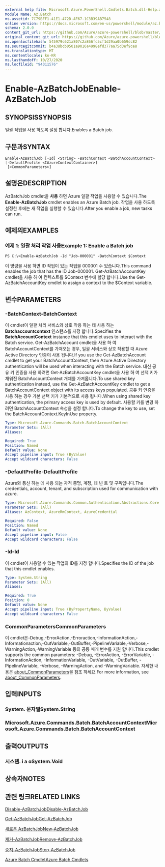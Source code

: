 ```yaml
---
external help file: Microsoft.Azure.PowerShell.Cmdlets.Batch.dll-Help.xml
Module Name: Az.Batch
ms.assetid: 7C79BFF1-41E1-472D-AF67-1C3B39AB7548
online version: https://docs.microsoft.com/en-us/powershell/module/az.batch/enable-azbatchjob
schema: 2.0.0
content_git_url: https://github.com/Azure/azure-powershell/blob/master/src/Batch/Batch/help/Enable-AzBatchJob.md
original_content_git_url: https://github.com/Azure/azure-powershell/blob/master/src/Batch/Batch/help/Enable-AzBatchJob.md
ms.openlocfilehash: 545979c621a807c2a866fc5cf1d29aa0b659dc82
ms.sourcegitcommit: b4a38bcb0501a9016a4998efd377aa75d3ef9ce8
ms.translationtype: MT
ms.contentlocale: ko-KR
ms.lasthandoff: 10/27/2020
ms.locfileid: "94311576"
---
```

# <span data-ttu-id="05bbc-101">Enable-AzBatchJob</span><span class="sxs-lookup"><span data-stu-id="05bbc-101">Enable-AzBatchJob</span></span>

## <span data-ttu-id="05bbc-102">SYNOPSIS</span><span class="sxs-lookup"><span data-stu-id="05bbc-102">SYNOPSIS</span></span>
<span data-ttu-id="05bbc-103">일괄 작업을 사용 하도록 설정 합니다.</span><span class="sxs-lookup"><span data-stu-id="05bbc-103">Enables a Batch job.</span></span>

## <span data-ttu-id="05bbc-104">구문과</span><span class="sxs-lookup"><span data-stu-id="05bbc-104">SYNTAX</span></span>

```
Enable-AzBatchJob [-Id] <String> -BatchContext <BatchAccountContext> [-DefaultProfile <IAzureContextContainer>]
 [<CommonParameters>]
```

## <span data-ttu-id="05bbc-105">설명은</span><span class="sxs-lookup"><span data-stu-id="05bbc-105">DESCRIPTION</span></span>
<span data-ttu-id="05bbc-106">AzBatchJob cmdlet을 **사용** 하면 Azure 일괄 작업을 사용할 수 있습니다.</span><span class="sxs-lookup"><span data-stu-id="05bbc-106">The **Enable-AzBatchJob** cmdlet enables an Azure Batch job.</span></span>
<span data-ttu-id="05bbc-107">작업을 사용 하도록 설정한 후에는 새 작업을 실행할 수 있습니다.</span><span class="sxs-lookup"><span data-stu-id="05bbc-107">After you enable a job, new tasks can run.</span></span>

## <span data-ttu-id="05bbc-108">예제의</span><span class="sxs-lookup"><span data-stu-id="05bbc-108">EXAMPLES</span></span>

### <span data-ttu-id="05bbc-109">예제 1: 일괄 처리 작업 사용</span><span class="sxs-lookup"><span data-stu-id="05bbc-109">Example 1: Enable a Batch job</span></span>
```
PS C:\>Enable-AzBatchJob -Id "Job-000001" -BatchContext $Context
```

<span data-ttu-id="05bbc-110">이 명령을 사용 하면 ID 작업이 있는 작업을 000001 수 있습니다.</span><span class="sxs-lookup"><span data-stu-id="05bbc-110">This command enables the job that has the ID Job-000001.</span></span>
<span data-ttu-id="05bbc-111">Get-AzBatchAccountKey cmdlet을 사용 하 여 컨텍스트를 $Context 변수에 할당 합니다.</span><span class="sxs-lookup"><span data-stu-id="05bbc-111">Use the Get-AzBatchAccountKey cmdlet to assign a context to the $Context variable.</span></span>

## <span data-ttu-id="05bbc-112">변수</span><span class="sxs-lookup"><span data-stu-id="05bbc-112">PARAMETERS</span></span>

### <span data-ttu-id="05bbc-113">-BatchContext</span><span class="sxs-lookup"><span data-stu-id="05bbc-113">-BatchContext</span></span>
<span data-ttu-id="05bbc-114">이 cmdlet이 일괄 처리 서비스와 상호 작용 하는 데 사용 하는 **Batchaccountcontext** 인스턴스를 지정 합니다.</span><span class="sxs-lookup"><span data-stu-id="05bbc-114">Specifies the **BatchAccountContext** instance that this cmdlet uses to interact with the Batch service.</span></span>
<span data-ttu-id="05bbc-115">Get-AzBatchAccount cmdlet을 사용 하 여 BatchAccountContext를 가져오는 경우, 일괄 서비스와 상호 작용할 때 Azure Active Directory 인증이 사용 됩니다.</span><span class="sxs-lookup"><span data-stu-id="05bbc-115">If you use the Get-AzBatchAccount cmdlet to get your BatchAccountContext, then Azure Active Directory authentication will be used when interacting with the Batch service.</span></span> <span data-ttu-id="05bbc-116">대신 공유 키 인증을 사용 하려면 Get-AzBatchAccountKey cmdlet을 사용 하 여 선택 키가 채워진 BatchAccountContext 개체를 가져옵니다.</span><span class="sxs-lookup"><span data-stu-id="05bbc-116">To use shared key authentication instead, use the Get-AzBatchAccountKey cmdlet to get a BatchAccountContext object with its access keys populated.</span></span> <span data-ttu-id="05bbc-117">공유 키 인증을 사용 하는 경우 기본 선택 키가 기본적으로 사용 됩니다.</span><span class="sxs-lookup"><span data-stu-id="05bbc-117">When using shared key authentication, the primary access key is used by default.</span></span> <span data-ttu-id="05bbc-118">사용할 키를 변경 하려면 BatchAccountContext 속성을 설정 합니다.</span><span class="sxs-lookup"><span data-stu-id="05bbc-118">To change the key to use, set the BatchAccountContext.KeyInUse property.</span></span>

```yaml
Type: Microsoft.Azure.Commands.Batch.BatchAccountContext
Parameter Sets: (All)
Aliases:

Required: True
Position: Named
Default value: None
Accept pipeline input: True (ByValue)
Accept wildcard characters: False
```

### <span data-ttu-id="05bbc-119">-DefaultProfile</span><span class="sxs-lookup"><span data-stu-id="05bbc-119">-DefaultProfile</span></span>
<span data-ttu-id="05bbc-120">Azure와 통신 하는 데 사용 되는 자격 증명, 계정, 테 넌 트 및 구독입니다.</span><span class="sxs-lookup"><span data-stu-id="05bbc-120">The credentials, account, tenant, and subscription used for communication with azure.</span></span>

```yaml
Type: Microsoft.Azure.Commands.Common.Authentication.Abstractions.Core.IAzureContextContainer
Parameter Sets: (All)
Aliases: AzContext, AzureRmContext, AzureCredential

Required: False
Position: Named
Default value: None
Accept pipeline input: False
Accept wildcard characters: False
```

### <span data-ttu-id="05bbc-121">-Id</span><span class="sxs-lookup"><span data-stu-id="05bbc-121">-Id</span></span>
<span data-ttu-id="05bbc-122">이 cmdlet이 사용할 수 있는 작업의 ID를 지정 합니다.</span><span class="sxs-lookup"><span data-stu-id="05bbc-122">Specifies the ID of the job that this cmdlet enables.</span></span>

```yaml
Type: System.String
Parameter Sets: (All)
Aliases:

Required: True
Position: 0
Default value: None
Accept pipeline input: True (ByPropertyName, ByValue)
Accept wildcard characters: False
```

### <span data-ttu-id="05bbc-123">CommonParameters</span><span class="sxs-lookup"><span data-stu-id="05bbc-123">CommonParameters</span></span>
<span data-ttu-id="05bbc-124">이 cmdlet은-Debug,-ErrorAction,-Erroraction,-InformationAction,-Informationaction,-OutVariable,-OutBuffer,-PipelineVariable,-Verbose,-WarningAction,-WarningVariable 등의 공통 매개 변수를 지원 합니다.</span><span class="sxs-lookup"><span data-stu-id="05bbc-124">This cmdlet supports the common parameters: -Debug, -ErrorAction, -ErrorVariable, -InformationAction, -InformationVariable, -OutVariable, -OutBuffer, -PipelineVariable, -Verbose, -WarningAction, and -WarningVariable.</span></span> <span data-ttu-id="05bbc-125">자세한 내용은 [about_CommonParameters](http://go.microsoft.com/fwlink/?LinkID=113216)을 참조 하세요.</span><span class="sxs-lookup"><span data-stu-id="05bbc-125">For more information, see [about_CommonParameters](http://go.microsoft.com/fwlink/?LinkID=113216).</span></span>

## <span data-ttu-id="05bbc-126">입력</span><span class="sxs-lookup"><span data-stu-id="05bbc-126">INPUTS</span></span>

### <span data-ttu-id="05bbc-127">System. 문자열</span><span class="sxs-lookup"><span data-stu-id="05bbc-127">System.String</span></span>

### <span data-ttu-id="05bbc-128">Microsoft.Azure.Commands.Batch.BatchAccountContext</span><span class="sxs-lookup"><span data-stu-id="05bbc-128">Microsoft.Azure.Commands.Batch.BatchAccountContext</span></span>

## <span data-ttu-id="05bbc-129">출력</span><span class="sxs-lookup"><span data-stu-id="05bbc-129">OUTPUTS</span></span>

### <span data-ttu-id="05bbc-130">시스템. i a o</span><span class="sxs-lookup"><span data-stu-id="05bbc-130">System.Void</span></span>

## <span data-ttu-id="05bbc-131">상속자</span><span class="sxs-lookup"><span data-stu-id="05bbc-131">NOTES</span></span>

## <span data-ttu-id="05bbc-132">관련 링크</span><span class="sxs-lookup"><span data-stu-id="05bbc-132">RELATED LINKS</span></span>

[<span data-ttu-id="05bbc-133">Disable-AzBatchJob</span><span class="sxs-lookup"><span data-stu-id="05bbc-133">Disable-AzBatchJob</span></span>](./Disable-AzBatchJob.md)

[<span data-ttu-id="05bbc-134">Get-AzBatchJob</span><span class="sxs-lookup"><span data-stu-id="05bbc-134">Get-AzBatchJob</span></span>](./Get-AzBatchJob.md)

[<span data-ttu-id="05bbc-135">새로운 AzBatchJob</span><span class="sxs-lookup"><span data-stu-id="05bbc-135">New-AzBatchJob</span></span>](./New-AzBatchJob.md)

[<span data-ttu-id="05bbc-136">제거-AzBatchJob</span><span class="sxs-lookup"><span data-stu-id="05bbc-136">Remove-AzBatchJob</span></span>](./Remove-AzBatchJob.md)

[<span data-ttu-id="05bbc-137">중지-AzBatchJob</span><span class="sxs-lookup"><span data-stu-id="05bbc-137">Stop-AzBatchJob</span></span>](./Stop-AzBatchJob.md)

[<span data-ttu-id="05bbc-138">Azure Batch Cmdlet</span><span class="sxs-lookup"><span data-stu-id="05bbc-138">Azure Batch Cmdlets</span></span>](/powershell/module/Az.Batch/)
